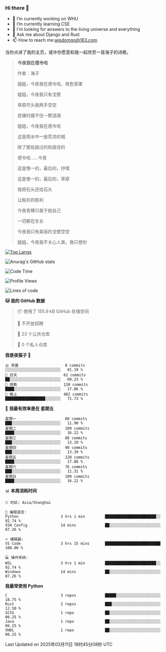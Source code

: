 ### Hi there 👋



- 🔭 I’m currently working on WHU
- 🌱 I’m currently learning CSE
- 🤔 I'm looking for answers to the living universe and everything
- 💬 Ask me about Django and Rust
- 📫 How to reach me:wisdomgo@163.com

当你点进了我的主页，或许你愿意和我一起欣赏一首海子的诗歌。

>**今夜我在德令哈**
>
>作者：海子
>
>姐姐，今夜我在德令哈，夜色笼罩
>
>姐姐，今夜我只有戈壁
>
>草原尽头我两手空空
>
>悲痛时握不住一颗泪滴
>
>姐姐，今夜我在德令哈
>
>这是雨水中一座荒凉的城
>
>除了那些路过的和居住的
>
>德令哈......今夜
>
>这是惟一的，最后的，抒情
>
>这是惟一的，最后的，草原
>
>我把石头还给石头
>
>让胜利的胜利
>
>今夜青稞只属于她自己
>
>一切都在生长
>
>今夜我只有美丽的戈壁空空
>
>姐姐，今夜我不关心人类，我只想你



[![Top Langs](https://github-readme-stats.vercel.app/api/top-langs/?username=wisdomgo&theme=onedark)](https://github.com/anuraghazra/github-readme-stats)

![Anurag's GitHub stats](https://github-readme-stats.vercel.app/api?username=wisdomgo&hide=contribs,stars&theme=synthwave)

<!--START_SECTION:waka-->
![Code Time](http://img.shields.io/badge/Code%20Time-445%20hrs%2052%20mins-blue)

![Profile Views](http://img.shields.io/badge/%E4%B8%AA%E4%BA%BA%E8%B5%84%E6%96%99%E8%A7%82%E7%9C%8B%E6%AC%A1%E6%95%B0-0-blue)

![Lines of code](https://img.shields.io/badge/%E4%BB%8E%E3%80%8CHello%20World%E3%80%8D%E8%B5%B7%E6%88%91%E5%B7%B2%E7%BB%8F%E5%86%99%E4%BA%86-639.5%20thousand%20%E8%A1%8C%E4%BB%A3%E7%A0%81-blue)

**🐱 我的 GitHub 数据** 

> 📦  使用了 155.9 kB GitHub 存储空间 
 > 
> 🚫 不开放招聘
 > 
> 📜 23 个公共仓库 
 > 
> 🔑 0 个私人仓库 
 > 
**我是夜猫子 🦉** 

```text
🌞 早晨                     8 commits           ░░░░░░░░░░░░░░░░░░░░░░░░░   01.19 % 
🌆 白天                     62 commits          ██░░░░░░░░░░░░░░░░░░░░░░░   09.23 % 
🌃 傍晚                     120 commits         ████░░░░░░░░░░░░░░░░░░░░░   17.86 % 
🌙 晚上                     482 commits         ██████████████████░░░░░░░   71.73 % 
```
📅 **我最有效率是在 星期五** 

```text
星期一                      80 commits          ███░░░░░░░░░░░░░░░░░░░░░░   11.90 % 
星期二                      109 commits         ████░░░░░░░░░░░░░░░░░░░░░   16.22 % 
星期三                      88 commits          ███░░░░░░░░░░░░░░░░░░░░░░   13.10 % 
星期四                      90 commits          ███░░░░░░░░░░░░░░░░░░░░░░   13.39 % 
星期五                      120 commits         ████░░░░░░░░░░░░░░░░░░░░░   17.86 % 
星期六                      76 commits          ███░░░░░░░░░░░░░░░░░░░░░░   11.31 % 
星期日                      109 commits         ████░░░░░░░░░░░░░░░░░░░░░   16.22 % 
```


📊 **本周消耗时间** 

```text
🕑︎ 时区: Asia/Shanghai

💬 编程语言: 
Python                   3 hrs 1 min         ███████████████████████░░   92.74 % 
SSH Config               14 mins             ██░░░░░░░░░░░░░░░░░░░░░░░   07.26 % 

🔥 编辑器: 
VS Code                  3 hrs 15 mins       █████████████████████████   100.00 % 

💻 操作系统: 
WSL                      3 hrs 1 min         ███████████████████████░░   92.74 % 
Windows                  14 mins             ██░░░░░░░░░░░░░░░░░░░░░░░   07.26 % 
```

**我最常使用 Python** 

```text
C                        3 repos             █████░░░░░░░░░░░░░░░░░░░░   18.75 % 
Rust                     2 repos             ███░░░░░░░░░░░░░░░░░░░░░░   12.50 % 
SCSS                     1 repo              ██░░░░░░░░░░░░░░░░░░░░░░░   06.25 % 
Java                     1 repo              ██░░░░░░░░░░░░░░░░░░░░░░░   06.25 % 
VHDL                     1 repo              ██░░░░░░░░░░░░░░░░░░░░░░░   06.25 % 
```




 Last Updated on 2025年03月11日 18时45分08秒 UTC
<!--END_SECTION:waka-->
